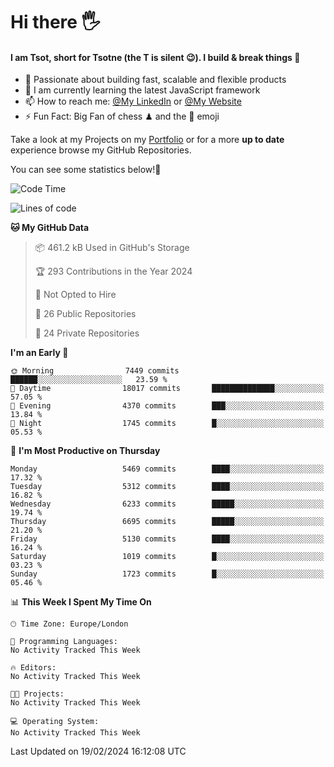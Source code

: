 # Hi there :raised_hand_with_fingers_splayed:
#### I am Tsot, short for Tsotne (the T is silent :wink:). I build & break things :space_invader:
- :telescope: Passionate about building fast, scalable and flexible products
- :seedling: I am currently learning the latest JavaScript framework 
- :mailbox: How to reach me: [@My LinkedIn](https://www.linkedin.com/in/tsotne-gvadzabia/) or [@My Website](https://tsotne.co.uk/contact)
- :zap: Fun Fact: Big Fan of chess ♟ and the 👾 emoji

Take a look at my Projects on my [Portfolio](https://tsotne.co.uk/) or for a more **up to date** experience browse my GitHub Repositories.

You can see some statistics below!:space_invader:
<!--START_SECTION:waka-->
![Code Time](http://img.shields.io/badge/Code%20Time-761%20hrs%202%20mins-blue)

![Lines of code](https://img.shields.io/badge/From%20Hello%20World%20I%27ve%20Written-11.2%20million%20lines%20of%20code-blue)

**🐱 My GitHub Data** 

> 📦 461.2 kB Used in GitHub's Storage 
 > 
> 🏆 293 Contributions in the Year 2024
 > 
> 🚫 Not Opted to Hire
 > 
> 📜 26 Public Repositories 
 > 
> 🔑 24 Private Repositories 
 > 
**I'm an Early 🐤** 

```text
🌞 Morning                7449 commits        ██████░░░░░░░░░░░░░░░░░░░   23.59 % 
🌆 Daytime                18017 commits       ██████████████░░░░░░░░░░░   57.05 % 
🌃 Evening                4370 commits        ███░░░░░░░░░░░░░░░░░░░░░░   13.84 % 
🌙 Night                  1745 commits        █░░░░░░░░░░░░░░░░░░░░░░░░   05.53 % 
```
📅 **I'm Most Productive on Thursday** 

```text
Monday                   5469 commits        ████░░░░░░░░░░░░░░░░░░░░░   17.32 % 
Tuesday                  5312 commits        ████░░░░░░░░░░░░░░░░░░░░░   16.82 % 
Wednesday                6233 commits        █████░░░░░░░░░░░░░░░░░░░░   19.74 % 
Thursday                 6695 commits        █████░░░░░░░░░░░░░░░░░░░░   21.20 % 
Friday                   5130 commits        ████░░░░░░░░░░░░░░░░░░░░░   16.24 % 
Saturday                 1019 commits        █░░░░░░░░░░░░░░░░░░░░░░░░   03.23 % 
Sunday                   1723 commits        █░░░░░░░░░░░░░░░░░░░░░░░░   05.46 % 
```


📊 **This Week I Spent My Time On** 

```text
🕑︎ Time Zone: Europe/London

💬 Programming Languages: 
No Activity Tracked This Week

🔥 Editors: 
No Activity Tracked This Week

🐱‍💻 Projects: 
No Activity Tracked This Week

💻 Operating System: 
No Activity Tracked This Week
```


 Last Updated on 19/02/2024 16:12:08 UTC
<!--END_SECTION:waka-->
